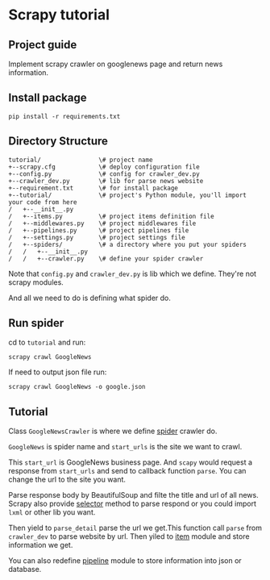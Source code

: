 Scrapy tutorial
===

Project guide
---
Implement scrapy crawler on googlenews page and return news information.

Install package
---
```
pip install -r requirements.txt
```
Directory Structure
---
```
tutorial/                \# project name
+--scrapy.cfg            \# deploy configuration file
+--config.py             \# config for crawler_dev.py 
+--crawler_dev.py        \# lib for parse news website 
+--requirement.txt       \# for install package
+--tutorial/             \# project's Python module, you'll import your code from here
/   +--__init__.py
/   +--items.py          \# project items definition file
/   +--middlewares.py    \# project middlewares file
/   +--pipelines.py      \# project pipelines file
/   +--settings.py       \# project settings file
/   +--spiders/          \# a directory where you put your spiders
/   /   +--__init__.py
/   /   +--crawler.py    \# define your spider crawler
```
Note that `config.py` and `crawler_dev.py` is lib which we define. They're not scrapy modules.

And all we need to do is defining what spider do.

Run spider
---
cd to `tutorial` and run:
```
scrapy crawl GoogleNews
```

If need to output json file run:
```
scrapy crawl GoogleNews -o google.json
```

Tutorial
---
Class `GoogleNewsCrawler` is where we define [spider](https://doc.scrapy.org/en/latest/topics/spiders.html) crawler do.

`GoogleNews` is spider name and `start_urls` is the site we want to crawl.

This `start_url` is GoogleNews business page. And `scapy` would request a response from  `start_urls` and send to callback function `parse`. You can change the url to the site you want.

Parse response body by BeautifulSoup and filte the title and url of all news. Scrapy also provide [selector](https://doc.scrapy.org/en/latest/topics/selectors.html) method to parse respond or you could import `lxml` or other lib you want.

Then yield to `parse_detail` parse the url we get.This function call `parse` from `crawler_dev` to parse website by url. Then yiled to [item](https://doc.scrapy.org/en/latest/topics/items.html) module and store information we get.

You can also redefine [pipeline](https://doc.scrapy.org/en/latest/topics/item-pipeline.html) module to store information into json or database.
